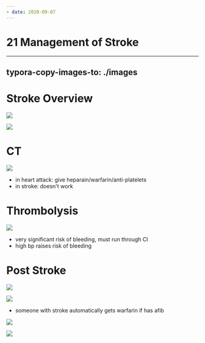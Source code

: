 ```yaml
---
- date: 2020-09-07
---
```


# 21 Management of Stroke
---

## typora-copy-images-to: ./images

# Stroke Overview

![](https://photos.thisispiggy.com/file/wikiFiles/9019889D-40D5-432B-A9EF-78BE710F7A16.jpg)

![](https://photos.thisispiggy.com/file/wikiFiles/85160B48-4829-4279-9C0C-08CA1D9615E8.jpg)

# CT

![](https://photos.thisispiggy.com/file/wikiFiles/292E3FC5-F095-4EA1-9F50-79956F2C9C69.jpg)

- in heart attack: give heparain/warfarin/anti-platelets
- in stroke: doesn't work

# Thrombolysis

![](https://photos.thisispiggy.com/file/wikiFiles/587A2F2A-4C7E-48F6-AD11-7FC00CA83CFC.jpg)

- very significant risk of bleeding, must run through CI
- high bp raises risk of bleeding

# Post Stroke

![](https://photos.thisispiggy.com/file/wikiFiles/FCAD3C47-972A-44BB-8DF0-9BD3F1BE077A.jpg)

![](https://photos.thisispiggy.com/file/wikiFiles/50590528-04FF-42A8-898C-22AC2393AD6A.jpg)

- someone with stroke automatically gets warfarin if has afib

![](https://photos.thisispiggy.com/file/wikiFiles/D3CA4987-EF28-4540-8F8B-7AA345BEF074.jpg)

![](https://photos.thisispiggy.com/file/wikiFiles/80407CB8-2633-4F5D-A9D2-3831536F2780.jpg)
